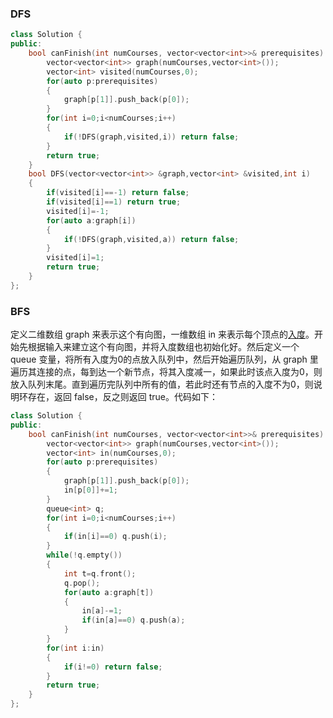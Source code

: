 ### DFS

```c++
class Solution {
public:
    bool canFinish(int numCourses, vector<vector<int>>& prerequisites) {
        vector<vector<int>> graph(numCourses,vector<int>());
        vector<int> visited(numCourses,0);
        for(auto p:prerequisites)
        {
            graph[p[1]].push_back(p[0]);   
        }
        for(int i=0;i<numCourses;i++)
        {
            if(!DFS(graph,visited,i)) return false;
        }
        return true;
    }
    bool DFS(vector<vector<int>> &graph,vector<int> &visited,int i)
    {
        if(visited[i]==-1) return false;
        if(visited[i]==1) return true;
        visited[i]=-1;
        for(auto a:graph[i])
        {
            if(!DFS(graph,visited,a)) return false;
        }
        visited[i]=1;
        return true;
    }
};
```

### BFS

定义二维数组 graph 来表示这个有向图，一维数组 in 来表示每个顶点的[入度](http://en.wikipedia.org/wiki/Directed_graph#Indegree_and_outdegree)。开始先根据输入来建立这个有向图，并将入度数组也初始化好。然后定义一个 queue 变量，将所有入度为0的点放入队列中，然后开始遍历队列，从 graph 里遍历其连接的点，每到达一个新节点，将其入度减一，如果此时该点入度为0，则放入队列末尾。直到遍历完队列中所有的值，若此时还有节点的入度不为0，则说明环存在，返回 false，反之则返回 true。代码如下：

```c++
class Solution {
public:
    bool canFinish(int numCourses, vector<vector<int>>& prerequisites) {
        vector<vector<int>> graph(numCourses,vector<int>());
        vector<int> in(numCourses,0);
        for(auto p:prerequisites)
        {
            graph[p[1]].push_back(p[0]);  
            in[p[0]]+=1; 
        }
        queue<int> q;
        for(int i=0;i<numCourses;i++)
        {
            if(in[i]==0) q.push(i);
        }
        while(!q.empty())
        {
            int t=q.front();
            q.pop();
            for(auto a:graph[t])
            {
                in[a]-=1;
                if(in[a]==0) q.push(a);
            }
        }
        for(int i:in)
        {
            if(i!=0) return false;
        }
        return true;
    }
};
```

